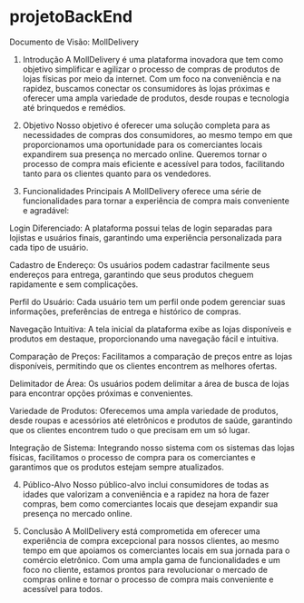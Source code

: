 # projetoBackEnd

Documento de Visão: MollDelivery

1. Introdução
A MollDelivery é uma plataforma inovadora que tem como objetivo simplificar e agilizar o processo de compras de produtos de lojas físicas por meio da internet. Com um foco na conveniência e na rapidez, buscamos conectar os consumidores às lojas próximas e oferecer uma ampla variedade de produtos, desde roupas e tecnologia até brinquedos e remédios.

2. Objetivo
Nosso objetivo é oferecer uma solução completa para as necessidades de compras dos consumidores, ao mesmo tempo em que proporcionamos uma oportunidade para os comerciantes locais expandirem sua presença no mercado online. Queremos tornar o processo de compra mais eficiente e acessível para todos, facilitando tanto para os clientes quanto para os vendedores.

3. Funcionalidades Principais
A MollDelivery oferece uma série de funcionalidades para tornar a experiência de compra mais conveniente e agradável:

Login Diferenciado: A plataforma possui telas de login separadas para lojistas e usuários finais, garantindo uma experiência personalizada para cada tipo de usuário.

Cadastro de Endereço: Os usuários podem cadastrar facilmente seus endereços para entrega, garantindo que seus produtos cheguem rapidamente e sem complicações.

Perfil do Usuário: Cada usuário tem um perfil onde podem gerenciar suas informações, preferências de entrega e histórico de compras.

Navegação Intuitiva: A tela inicial da plataforma exibe as lojas disponíveis e produtos em destaque, proporcionando uma navegação fácil e intuitiva.

Comparação de Preços: Facilitamos a comparação de preços entre as lojas disponíveis, permitindo que os clientes encontrem as melhores ofertas.

Delimitador de Área: Os usuários podem delimitar a área de busca de lojas para encontrar opções próximas e convenientes.

Variedade de Produtos: Oferecemos uma ampla variedade de produtos, desde roupas e acessórios até eletrônicos e produtos de saúde, garantindo que os clientes encontrem tudo o que precisam em um só lugar.

Integração de Sistema: Integrando nosso sistema com os sistemas das lojas físicas, facilitamos o processo de compra para os comerciantes e garantimos que os produtos estejam sempre atualizados.

4. Público-Alvo
Nosso público-alvo inclui consumidores de todas as idades que valorizam a conveniência e a rapidez na hora de fazer compras, bem como comerciantes locais que desejam expandir sua presença no mercado online.

5. Conclusão
A MollDelivery está comprometida em oferecer uma experiência de compra excepcional para nossos clientes, ao mesmo tempo em que apoiamos os comerciantes locais em sua jornada para o comércio eletrônico. Com uma ampla gama de funcionalidades e um foco no cliente, estamos prontos para revolucionar o mercado de compras online e tornar o processo de compra mais conveniente e acessível para todos.
